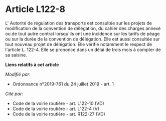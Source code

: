 # Article L122-8

L'       Autorité de régulation des transports est consultée sur les projets de modification de la convention de délégation,
du cahier des charges annexé ou de tout autre contrat lorsqu'ils ont une incidence sur les tarifs de péage ou sur la durée de
la convention de délégation. Elle est aussi consultée sur tout nouveau projet de délégation. Elle vérifie notamment le
respect de l'article L. 122-4. Elle se prononce dans un délai de trois mois à compter de sa saisine.

**Liens relatifs à cet article**

_Modifié par_:

  - Ordonnance n°2019-761 du 24 juillet 2019 - art. 1

_Cité par_:

  - Code de la voirie routière - art. L122-10 (VD)
  - Code de la voirie routière - art. L122-4 (V)
  - Code de la voirie routière - art. R122-27 (VD)
